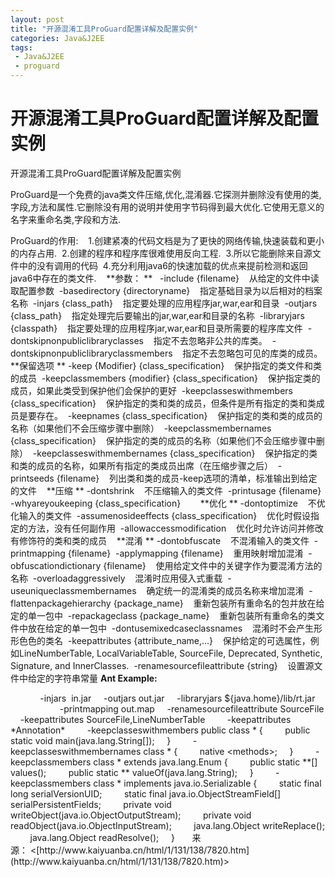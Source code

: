 ```yaml
---
layout: post
title: "开源混淆工具ProGuard配置详解及配置实例"
categories: Java&J2EE
tags: 
 - Java&J2EE
 - proguard
--- 
```


# 开源混淆工具ProGuard配置详解及配置实例

开源混淆工具ProGuard配置详解及配置实例

ProGuard是一个免费的java类文件压缩,优化,混淆器.它探测并删除没有使用的类,字段,方法和属性.它删除没有用的说明并使用字节码得到最大优化.它使用无意义的名字来重命名类,字段和方法.

ProGuard的作用: 
 
1.创建紧凑的代码文档是为了更快的网络传输,快速装载和更小的内存占用. 
2.创建的程序和程序库很难使用反向工程. 
3.所以它能删除来自源文件中的没有调用的代码 
4.充分利用java6的快速加载的优点来提前检测和返回java6中存在的类文件. 
 
**参数： **
 
-include {filename}    从给定的文件中读取配置参数 
-basedirectory {directoryname}    指定基础目录为以后相对的档案名称 
-injars {class_path}    指定要处理的应用程序jar,war,ear和目录 
-outjars {class_path}    指定处理完后要输出的jar,war,ear和目录的名称 
-libraryjars {classpath}    指定要处理的应用程序jar,war,ear和目录所需要的程序库文件 
-dontskipnonpubliclibraryclasses    指定不去忽略非公共的库类。 
-dontskipnonpubliclibraryclassmembers    指定不去忽略包可见的库类的成员。 
**保留选项 **
-keep {Modifier} {class_specification}    保护指定的类文件和类的成员 
-keepclassmembers {modifier} {class_specification}    保护指定类的成员，如果此类受到保护他们会保护的更好 
-keepclasseswithmembers {class_specification}    保护指定的类和类的成员，但条件是所有指定的类和类成员是要存在。 
-keepnames {class_specification}    保护指定的类和类的成员的名称（如果他们不会压缩步骤中删除） 
-keepclassmembernames {class_specification}    保护指定的类的成员的名称（如果他们不会压缩步骤中删除） 
-keepclasseswithmembernames {class_specification}    保护指定的类和类的成员的名称，如果所有指定的类成员出席（在压缩步骤之后） 
-printseeds {filename}    列出类和类的成员-keep选项的清单，标准输出到给定的文件 
 
**压缩 **
-dontshrink    不压缩输入的类文件 
-printusage {filename} 
-whyareyoukeeping {class_specification}     
 
**优化 **
-dontoptimize    不优化输入的类文件 
-assumenosideeffects {class_specification}    优化时假设指定的方法，没有任何副作用 
-allowaccessmodification    优化时允许访问并修改有修饰符的类和类的成员 
 
**混淆 **
-dontobfuscate    不混淆输入的类文件 
-printmapping {filename} 
-applymapping {filename}    重用映射增加混淆 
-obfuscationdictionary {filename}    使用给定文件中的关键字作为要混淆方法的名称 
-overloadaggressively    混淆时应用侵入式重载 
-useuniqueclassmembernames    确定统一的混淆类的成员名称来增加混淆 
-flattenpackagehierarchy {package_name}    重新包装所有重命名的包并放在给定的单一包中 
-repackageclass {package_name}    重新包装所有重命名的类文件中放在给定的单一包中 
-dontusemixedcaseclassnames    混淆时不会产生形形色色的类名 
-keepattributes {attribute_name,...}    保护给定的可选属性，例如LineNumberTable, LocalVariableTable, SourceFile, Deprecated, Synthetic, Signature, and InnerClasses. 
-renamesourcefileattribute {string}    设置源文件中给定的字符串常量
**Ant Example:**
<!-- This Ant build file illustrates how to process applications,
     by including ProGuard-style configuration options.
     Usage: ant -f applications2.xml -->
<project name="Applications" default="obfuscate" basedir="../..">
<target name="obfuscate">
  <taskdef resource="proguard/ant/task.properties"
           classpath="lib/proguard.jar" />
  <proguard>
    <!-- Specify the input jars, output jars, and library jars. -->
    -injars  in.jar
    -outjars out.jar
    -libraryjars ${java.home}/lib/rt.jar
    <!-- -libraryjars junit.jar    -->
    <!-- -libraryjars servlet.jar  -->
    <!-- -libraryjars jai_core.jar -->
    <!-- ...                       -->
    <!-- Save the obfuscation mapping to a file, and preserve line numbers. -->
    -printmapping out.map
    -renamesourcefileattribute SourceFile
    -keepattributes SourceFile,LineNumberTable
    <!-- Preserve all annotations. -->
    -keepattributes *Annotation*
    <!-- Preserve all public applications. -->
    -keepclasseswithmembers public class * {
        public static void main(java.lang.String[]);
    }
    <!-- Preserve all native method names and the names of their classes. -->
    -keepclasseswithmembernames class * {
        native &lt;methods&gt;;
    }
    <!-- Preserve the methods that are required in all enumeration classes. -->
    -keepclassmembers class * extends java.lang.Enum {
        public static **[] values();
        public static ** valueOf(java.lang.String);
    }
    <!-- Explicitly preserve all serialization members. The Serializable
         interface is only a marker interface, so it wouldn't save them.
         You can comment this out if your library doesn't use serialization.
         If your code contains serializable classes that have to be backward
         compatible, please refer to the manual. -->
    -keepclassmembers class * implements java.io.Serializable {
        static final long serialVersionUID;
        static final java.io.ObjectStreamField[] serialPersistentFields;
        private void writeObject(java.io.ObjectOutputStream);
        private void readObject(java.io.ObjectInputStream);
        java.lang.Object writeReplace();
        java.lang.Object readResolve();
    }
    <!-- Your application may contain more items that need to be preserved;
         typically classes that are dynamically created using Class.forName -->
  </proguard>
</target>
</project>
来源： <[http://www.kaiyuanba.cn/html/1/131/138/7820.htm](http://www.kaiyuanba.cn/html/1/131/138/7820.htm)> 

